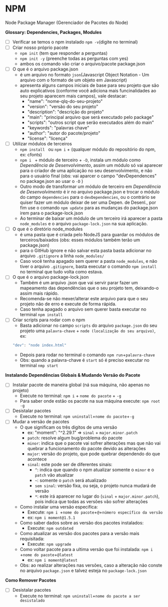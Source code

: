 # NPM

Node Package Manager (Gerenciador de Pacotes do Node)

__Glossary: Dependencies, Packages, Modules__

- [ ] Verificar se temos o npm instalado `npm -v`(digite no terminal)
- [ ] Criar nosso próprio pacote
    * `npm init` (tem que responder a perguntas)
    * `npm init -y` (preenche todas as perguntas com yes)
    * ambos os comando vão criar o arquivo/pacote package.json
- [ ] O que é o arquivo package.json
    * é um arquivo no formato `json`(Javascript Object Notation - Um arquivo com o formato de um objeto em Javascript)
    * apresenta alguns campos iniciais de base para seu projeto que são auto explicativos (conforme você adiciona mais funcinalidades ao seu projeto aparecem mais campos), vale destacar:
        * "name": "nome-qlq-do-seu-projeto"  
        * "version": "versão do seu projeto"
        * "description": "descrição do projeto"
        * "main": "principal arquivo que será executado pelo package"
        * "scripts": "outros script que serão executados além do main"
        * "keywords": "palavras chave"
        * "author": "autor do pacote/projeto"
        * "license": "licença"
- [ ] Utilizar módulos de terceiros
    * `npm install ` ou `npm i` + (qualquer módulo do repositório do npm, ex: cfonts)
    * `npm i ` + módulo de terceiro + `-D`, instala um módulo como *Dependência de Desenvolvimento*, assim um módulo só vai aparecer para o criador de uma aplicação no seu desenvolvimento, e não para o usuário final (obs: vai aparcer o campo "devDependences" no package.json ao usar o `-D` )
    * Outro modo de transformar um módulo de terceiro em *Dependência de Desenvolvimento* é ir no arquivo package.json e trocar o módulo do campo `dependencies` para o `devDependencies`, ou o contrário se quiser fazer um módulo deixar de ser uma Depen. de Desenl., por fim use o comando `npm update` para as mudanças do package.json irem para o package-lock.json
    * Ao terminar de baixar um módulo de um terceiro irá aparecer a pasta `node_modules` e o arquivo `package-lock.json` na sua aplicação.
- [ ] O que é o diretório node_modules
    * é uma pasta que é criada pelo NodeJS para guardar os módulos de terceiros/baixados (obs: esses módulos também terão um package.json)
    * para o GitHub ignore e não salvar esta pasta basta adicionar no arquivo `.gitignore` a linha `node_modules/`
    * Caso você tenha apagado sem querer a pasta `node_modules`, e não tiver o arquivo `.gitignore`, basta executar o comando `npm install` no terminal que tudo volta como estava.
- [ ] O que é o arquivo package-lock.json
    * Também é um arquivo .json que vai servir parar fazer um mapeamento das dependências que o seu projeto tem, deixando-o assim mais rápido.
    * Recomenda-se não mexer/alterar este arquivo para que o seu projeto não de erro e execute de forma rápida.
    * Caso tenha apagado o arquivo sem querer basta executar no terminal `npm install`
- [ ] Criar scripts para rodar com o npm
    * Basta adicionar no campo `scripts` do arquivo `package.json` do seu projeto uma `palavra-chave` + `node (localização do seu arquivo)`, ex:
    ```js
    "dev": "node index.html"
    ```
    * Depois para rodar no terminal o comando `npm run`+`palavra-chave`
    * Obs: quando a palavra-chave é `start` só é preciso executar no terminal `nmp start`

__Instalando Dependências Globais & Mudando Versão do Pacote__
- [ ] Instalar pacote de maneira global (ná sua máquina, não apenas no projeto)
    * Execute no terminal: `npm i` + `nome do pacote` + `-g`
    * Para saber onde estão os pacote na sua máquina execute:
    `npm root -g`
- [ ] Desistalar pacotes
    * Execute no terminal: `npm uninstall`+`nome do pacote`+`-g`
- [ ] Mudar a versão de pacotes
    * O que significam os três digitos de uma versão
        * ex: "moment": "^2.29.1" => `sinal` + `major.minor.patch`
        * `patch`: resolve algum bug/problema do pacote
        * `minor`: indica que o pacote vai sofrer alterações mas que não vai quebrar a funcionamento do pacote devido as alterações
        * `major`: versão do projeto, que pode quebrar dependendo do que acontece
        * `sinal`: este pode ser de diferentes sinais:
            * `^`: indica que quando o npm atualizar somente o `minor` e o `patch` vão atualizar
            * `~`: somente o `patch` será atualizado
            * `sem sinal`: versão fixa, ou seja, o projeto nunca mudará de versão
            * `*`: este irá aparecer no lugar do (`sinal` + `major.minor.patch`), pois indica que todas as versões vão sofrer alterações
    * Como instalar uma versão especifica:
        * Execute: `npm i `+`nome do pacote`+`@`+`número específico da versão`
        * ex: `npm i moment@1.5.1`
    * Como saber dados sobre as versão dos pacotes instalados:
        * Execute: `npm outdated`
    * Como atualizar as versão dos pacotes para a versão mais requisitada:
        * Execute: `npm upgrade` 
    * Como voltar pacote para a ultima versão que foi instalada: `npm i `+`nome do pacote`+`@latest`
        * ex: `npm i moment@latest`
    * Obs: ao realizar alterações nas versões, caso a alteração não conste no arquivo `package.json` e talvez esteja no `package-lock.json`

__Como Remover Pacotes__
- [ ] Desistalar pacotes
    * Execute no terminal: `npm uninstall`+`nome do pacote a ser desistalado`